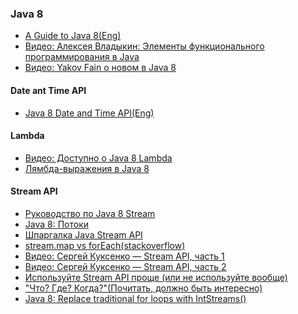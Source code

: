 ### Java 8
- <a href="https://github.com/winterbe/java8-tutorial">A Guide to Java 8(Eng)</a>
- <a href="https://www.youtube.com/watch?v=hEyCK4ueBlc">Видео: Алексея Владыкин: Элементы функционального программирования в Java</a>
- <a href="https://www.youtube.com/watch?v=iD8H7cmxw_w">Видео: Yakov Fain о новом в Java 8</a>

#### Date ant Time API
- <a href="http://www.mscharhag.com/2014/02/java-8-datetime-api.html">Java 8 Date and Time API(Eng)</a>

#### Lambda
- <a href="http://www.youtube.com/watch?v=_PDIVhEs6TM">Видео: Доступно о Java 8 Lambda</a>
- <a href="http://habrahabr.ru/post/224593/">Лямбда-выражения в Java 8</a>

#### Stream API
- <a href="http://javadevblog.com/polnoe-rukovodstvo-po-java-8-stream.html">Pуководство по Java 8 Stream</a>
- <a href="http://javadevblog.com/polnoe-rukovodstvo-po-java-8-stream.html">Java 8: Потоки</a>
- <a href="http://habrahabr.ru/company/luxoft/blog/270383/">Шпаргалка Java Stream API</a>
- <a href="http://stackoverflow.com/questions/28319064/java-8-best-way-to-transform-a-list-map-or-foreach">stream.map vs forEach(stackoverflow)</a>
- <a href="https://www.youtube.com/watch?v=O8oN4KSZEXE">Видео: Сергей Куксенко — Stream API, часть 1</a>
- <a href="https://www.youtube.com/watch?v=i0Jr2l3jrDA">Видео: Сергей Куксенко — Stream API, часть 2</a>
- <a href="https://habrahabr.ru/post/337350/">Используйте Stream API проще (или не используйте вообще)</a>
- <a href="http://optimization.guide/intro.html">"Что? Где? Когда?"(Почитать, должно быть интересно)</a>
- <a href="http://www.deadcoderising.com/2015-05-19-java-8-replace-traditional-for-loops-with-intstreams/">Java 8: Replace traditional for loops with IntStreams()</a>
